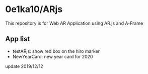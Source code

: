 # 0e1ka10/ARjs
This repository is for Web AR Application using AR.js and A-Frame

## App list
- testARjs: show red box on the hiro marker
- NewYearCard: new year card for 2020

update 2019/12/12
